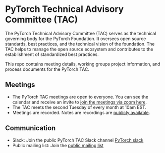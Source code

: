 # PyTorch Technical Advisory Committee (TAC)
The PyTorch Technical Advisory Committee (TAC) serves as the technical governing body for the PyTorch Foundation. It oversees open source standards, best practices, and the technical vision of the foundation. The TAC helps to manage the open source ecosystem and contributes to the establishment of standardized best practices.

This repo contains meeting details, working groups project information, and process documents for the PyTorch TAC.

## Meetings

* The PyTorch TAC meetings are open to everyone.  You can see the calendar and receive an invite to [join the meetings via zoom here](https://zoom-lfx.platform.linuxfoundation.org/meeting/99880407255?password=35e75f4d-474c-48ec-ae73-2add1f05bd4f). 
* The TAC meets the second Tuesday of every month at 10am EST.
* Meetings are recorded. Notes are recordings are [publicly available](https://lists.pytorch.org/g/tac/messages).

## Communication

* Slack: Join the public PyTorch TAC Slack channel [PyTorch slack](https://pytorch.org/resources/)
* Public mailing list: Join the [public mailing list](https://lists.pytorch.org/g/tac)

